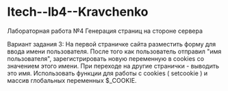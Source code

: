 # Itech--lb4--Kravchenko
Лабораторная работа №4
Генерация страниц на стороне сервера

Вариант задания 3:
На первой страничке сайта разместить форму для ввода имени пользователя.
После того как пользователь отправил "имя пользователя",
зарегистрировать новую переменную в cookies со значением этого имени.
При переходе на другие странички - выводить это имя.
Использовать функции для работы с cookies ( setcookie ) и массив глобальных переменных $_COOKIE.
